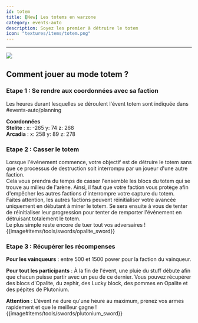 ```yaml
---
id: totem
title: [New] Les totems en warzone
category: events-auto
description: Soyez les premier à détruire le totem 
icon: "textures/items/totem.png"
---
```

___
<img class="thumbnail-right" src="https://user-images.githubusercontent.com/109299545/182174544-01995bfe-b948-43cf-aa93-b61008a7c3d5.png">

## Comment jouer au mode totem ?
### Etape 1 : Se rendre aux coordonnées avec sa faction
Les heures durant lesquelles se déroulent l'évent totem sont indiquée dans #events-auto/planning  

**Coordonnées**  
**Stelite** : x: -265 y: 74 z: 268  
**Arcadia** : x: 258 y: 89 z: 278

### Etape 2 : Casser le totem
Lorsque l'événement commence, votre objectif est de détruire le totem sans que ce processus de destruction soit interrompu par un joueur d'une autre faction.  
Cela vous prendra du temps de casser l'ensemble les blocs du totem qui se trouve au milieu de l'arène. Ainsi, il faut que votre faction vous protège afin d'empêcher les autres factions d'interrompre votre capture du totem.  
Faites attention, les autres factions peuvent réinitialiser votre avancée uniquement en débutant à miner le totem. Se sera ensuite à vous de tenter de réinitialiser leur progression pour tenter de remporter l'événement en détruisant totalement le totem.  
Le plus simple reste encore de tuer tout vos adversaires ! {{image#items/tools/swords/opalite_sword}}

### Etape 3 : Récupérer les récompenses
**Pour les vainqueurs** : entre 500 et 1500 power pour la faction du vainqueur.

**Pour tout les participants** : À la fin de l'évent, une pluie du stuff débute afin que chacun puisse partir avec un peu de ce dernier.
Vous pouvez récupérer des blocs d'Opalite, du zephir, des Lucky block, des pommes en Opalite et des pépites de Plutonium.

**Attention** : L'évent ne dure qu'une heure au maximum, prenez vos armes rapidement et que le meilleur gagne ! {{image#items/tools/swords/plutonium_sword}}
